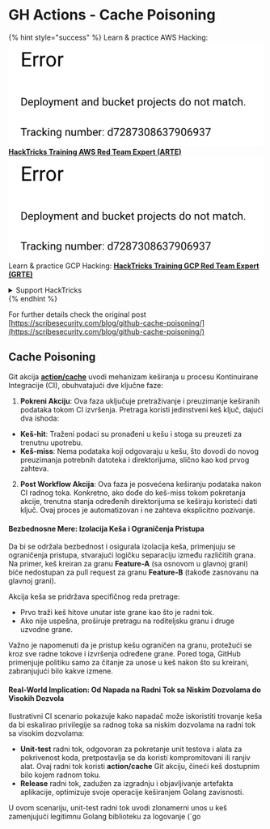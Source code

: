 # GH Actions - Cache Poisoning

{% hint style="success" %}
Learn & practice AWS Hacking:<img src="../../../.gitbook/assets/image (1) (1).png" alt="" data-size="line">[**HackTricks Training AWS Red Team Expert (ARTE)**](https://training.hacktricks.xyz/courses/arte)<img src="../../../.gitbook/assets/image (1) (1).png" alt="" data-size="line">\
Learn & practice GCP Hacking: <img src="../../../.gitbook/assets/image (2).png" alt="" data-size="line">[**HackTricks Training GCP Red Team Expert (GRTE)**<img src="../../../.gitbook/assets/image (2).png" alt="" data-size="line">](https://training.hacktricks.xyz/courses/grte)

<details>

<summary>Support HackTricks</summary>

* Check the [**subscription plans**](https://github.com/sponsors/carlospolop)!
* **Join the** 💬 [**Discord group**](https://discord.gg/hRep4RUj7f) or the [**telegram group**](https://t.me/peass) or **follow** us on **Twitter** 🐦 [**@hacktricks\_live**](https://twitter.com/hacktricks\_live)**.**
* **Share hacking tricks by submitting PRs to the** [**HackTricks**](https://github.com/carlospolop/hacktricks) and [**HackTricks Cloud**](https://github.com/carlospolop/hacktricks-cloud) github repos.

</details>
{% endhint %}

For further details check the original post [https://scribesecurity.com/blog/github-cache-poisoning/](https://scribesecurity.com/blog/github-cache-poisoning/)

## Cache Poisoning

Git akcija [**action/cache**](https://github.com/actions/cache) uvodi mehanizam keširanja u procesu Kontinuirane Integracije (CI), obuhvatajući dve ključne faze:

1. **Pokreni Akciju**: Ova faza uključuje pretraživanje i preuzimanje keširanih podataka tokom CI izvršenja. Pretraga koristi jedinstveni keš ključ, dajući dva ishoda:
* **Keš-hit**: Traženi podaci su pronađeni u kešu i stoga su preuzeti za trenutnu upotrebu.
* **Keš-miss**: Nema podataka koji odgovaraju u kešu, što dovodi do novog preuzimanja potrebnih datoteka i direktorijuma, slično kao kod prvog zahteva.
2. **Post Workflow Akcija**: Ova faza je posvećena keširanju podataka nakon CI radnog toka. Konkretno, ako dođe do keš-miss tokom pokretanja akcije, trenutna stanja određenih direktorijuma se keširaju koristeći dati ključ. Ovaj proces je automatizovan i ne zahteva eksplicitno pozivanje.

#### Bezbednosne Mere: Izolacija Keša i Ograničenja Pristupa

Da bi se održala bezbednost i osigurala izolacija keša, primenjuju se ograničenja pristupa, stvarajući logičku separaciju između različitih grana. Na primer, keš kreiran za granu **Feature-A** (sa osnovom u glavnoj grani) biće nedostupan za pull request za granu **Feature-B** (takođe zasnovanu na glavnoj grani).

Akcija keša se pridržava specifičnog reda pretrage:

* Prvo traži keš hitove unutar iste grane kao što je radni tok.
* Ako nije uspešna, proširuje pretragu na roditeljsku granu i druge uzvodne grane.

Važno je napomenuti da je pristup kešu ograničen na granu, protežući se kroz sve radne tokove i izvršenja određene grane. Pored toga, GitHub primenjuje politiku samo za čitanje za unose u keš nakon što su kreirani, zabranjujući bilo kakve izmene.

#### Real-World Implication: Od Napada na Radni Tok sa Niskim Dozvolama do Visokih Dozvola

Ilustrativni CI scenario pokazuje kako napadač može iskoristiti trovanje keša da bi eskalirao privilegije sa radnog toka sa niskim dozvolama na radni tok sa visokim dozvolama:

* **Unit-test** radni tok, odgovoran za pokretanje unit testova i alata za pokrivenost koda, pretpostavlja se da koristi kompromitovani ili ranjiv alat. Ovaj radni tok koristi **action/cache** Git akciju, čineći keš dostupnim bilo kojem radnom toku.
* **Release** radni tok, zadužen za izgradnju i objavljivanje artefakta aplikacije, optimizuje svoje operacije keširanjem Golang zavisnosti.

U ovom scenariju, unit-test radni tok uvodi zlonamerni unos u keš zamenjujući legitimnu Golang biblioteku za logovanje (\`go
